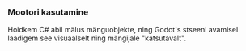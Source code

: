 ### Mootori kasutamine
Hoidkem C# abil mälus mänguobjekte, ning Godot's stseeni avamisel laadigem see visuaalselt ning mängijale "katsutavalt".